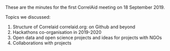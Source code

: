 These are the minutes for the first CorrelAid meeting on 18 September 2019.

Topics we discussed:
1. Structure of Correlaid correlaid.org: on Github and beyond
2. Hackathons co-organisation in 2019-2020
3. Open data and open science projects and ideas for projects with NGOs
4. Collaborations with projects 
